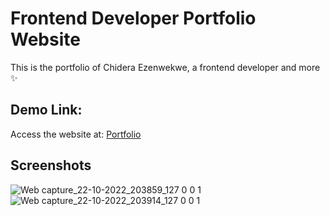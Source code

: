 # Frontend Developer Portfolio Website

This is the portfolio of Chidera Ezenwekwe, a frontend developer and more ✨


## Demo Link:

Access the website at: [Portfolio](https://chidera-ezenwekwe.vercel.app/)


## Screenshots
![Web capture_22-10-2022_203859_127 0 0 1](https://user-images.githubusercontent.com/67750953/197359596-fb496b0a-a54f-43b2-b89e-5766cfd71db5.jpeg)
![Web capture_22-10-2022_203914_127 0 0 1](https://user-images.githubusercontent.com/67750953/197359601-dbfd2a9c-bfe5-48bd-bc71-4998f8f35d4d.jpeg)


